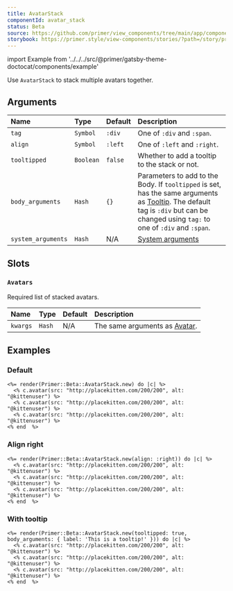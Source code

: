 ```yaml
---
title: AvatarStack
componentId: avatar_stack
status: Beta
source: https://github.com/primer/view_components/tree/main/app/components/primer/beta/avatar_stack.rb
storybook: https://primer.style/view-components/stories/?path=/story/primer-beta-avatar-stack
---
```


import Example from '../../../src/@primer/gatsby-theme-doctocat/components/example'

<!-- Warning: AUTO-GENERATED file, do not edit. Add code comments to your Ruby instead <3 -->

Use `AvatarStack` to stack multiple avatars together.

## Arguments

| Name | Type | Default | Description |
| :- | :- | :- | :- |
| `tag` | `Symbol` | `:div` | One of `:div` and `:span`. |
| `align` | `Symbol` | `:left` | One of `:left` and `:right`. |
| `tooltipped` | `Boolean` | `false` | Whether to add a tooltip to the stack or not. |
| `body_arguments` | `Hash` | `{}` | Parameters to add to the Body. If `tooltipped` is set, has the same arguments as [Tooltip](/components/tooltip). The default tag is `:div` but can be changed using `tag:` to one of `:div` and `:span`. |
| `system_arguments` | `Hash` | N/A | [System arguments](/system-arguments) |

## Slots

### `Avatars`

Required list of stacked avatars.

| Name | Type | Default | Description |
| :- | :- | :- | :- |
| `kwargs` | `Hash` | N/A | The same arguments as [Avatar](/components/beta/avatar). |

## Examples

### Default

<Example src="<div data-view-component='true' class='AvatarStack AvatarStack--three-plus'>  <div data-view-component='true' class='AvatarStack-body'>      <img src='http://placekitten.com/200/200' alt='@kittenuser' size='20' height='20' width='20' data-view-component='true' class='avatar avatar-small circle' />      <img src='http://placekitten.com/200/200' alt='@kittenuser' size='20' height='20' width='20' data-view-component='true' class='avatar avatar-small circle' />        <div class='avatar avatar-more'></div>      <img src='http://placekitten.com/200/200' alt='@kittenuser' size='20' height='20' width='20' data-view-component='true' class='avatar avatar-small circle' /></div></div>" />

```erb
<%= render(Primer::Beta::AvatarStack.new) do |c| %>
  <% c.avatar(src: "http://placekitten.com/200/200", alt: "@kittenuser") %>
  <% c.avatar(src: "http://placekitten.com/200/200", alt: "@kittenuser") %>
  <% c.avatar(src: "http://placekitten.com/200/200", alt: "@kittenuser") %>
<% end  %>
```

### Align right

<Example src="<div data-view-component='true' class='AvatarStack AvatarStack--right AvatarStack--three-plus'>  <div data-view-component='true' class='AvatarStack-body'>      <img src='http://placekitten.com/200/200' alt='@kittenuser' size='20' height='20' width='20' data-view-component='true' class='avatar avatar-small circle' />      <img src='http://placekitten.com/200/200' alt='@kittenuser' size='20' height='20' width='20' data-view-component='true' class='avatar avatar-small circle' />        <div class='avatar avatar-more'></div>      <img src='http://placekitten.com/200/200' alt='@kittenuser' size='20' height='20' width='20' data-view-component='true' class='avatar avatar-small circle' /></div></div>" />

```erb
<%= render(Primer::Beta::AvatarStack.new(align: :right)) do |c| %>
  <% c.avatar(src: "http://placekitten.com/200/200", alt: "@kittenuser") %>
  <% c.avatar(src: "http://placekitten.com/200/200", alt: "@kittenuser") %>
  <% c.avatar(src: "http://placekitten.com/200/200", alt: "@kittenuser") %>
<% end  %>
```

### With tooltip

<Example src="<div data-view-component='true' class='AvatarStack AvatarStack--three-plus'>  <div data-view-component='true' class='AvatarStack-body tooltipped tooltipped-n'>      <img src='http://placekitten.com/200/200' alt='@kittenuser' size='20' height='20' width='20' data-view-component='true' class='avatar avatar-small circle' />      <img src='http://placekitten.com/200/200' alt='@kittenuser' size='20' height='20' width='20' data-view-component='true' class='avatar avatar-small circle' />        <div class='avatar avatar-more'></div>      <img src='http://placekitten.com/200/200' alt='@kittenuser' size='20' height='20' width='20' data-view-component='true' class='avatar avatar-small circle' /></div></div>" />

```erb
<%= render(Primer::Beta::AvatarStack.new(tooltipped: true, body_arguments: { label: 'This is a tooltip!' })) do |c| %>
  <% c.avatar(src: "http://placekitten.com/200/200", alt: "@kittenuser") %>
  <% c.avatar(src: "http://placekitten.com/200/200", alt: "@kittenuser") %>
  <% c.avatar(src: "http://placekitten.com/200/200", alt: "@kittenuser") %>
<% end  %>
```
